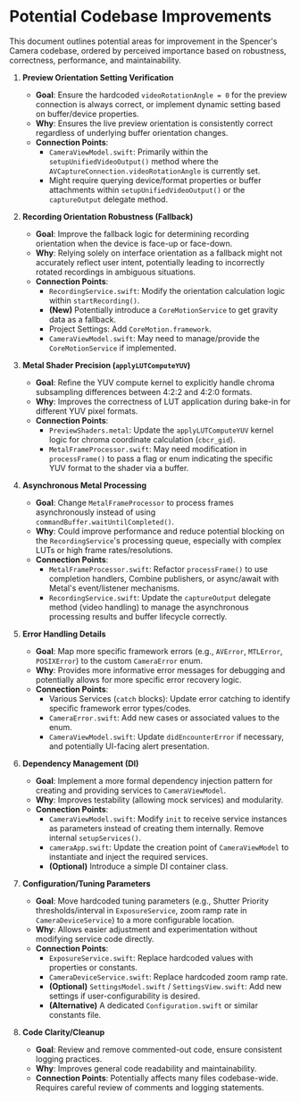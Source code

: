 # Potential Codebase Improvements

This document outlines potential areas for improvement in the Spencer's Camera codebase, ordered by perceived importance based on robustness, correctness, performance, and maintainability.

1.  **Preview Orientation Setting Verification**
    *   **Goal**: Ensure the hardcoded `videoRotationAngle = 0` for the preview connection is always correct, or implement dynamic setting based on buffer/device properties.
    *   **Why**: Ensures the live preview orientation is consistently correct regardless of underlying buffer orientation changes.
    *   **Connection Points**:
        *   `CameraViewModel.swift`: Primarily within the `setupUnifiedVideoOutput()` method where the `AVCaptureConnection.videoRotationAngle` is currently set.
        *   Might require querying device/format properties or buffer attachments within `setupUnifiedVideoOutput()` or the `captureOutput` delegate method.

2.  **Recording Orientation Robustness (Fallback)**
    *   **Goal**: Improve the fallback logic for determining recording orientation when the device is face-up or face-down.
    *   **Why**: Relying solely on interface orientation as a fallback might not accurately reflect user intent, potentially leading to incorrectly rotated recordings in ambiguous situations.
    *   **Connection Points**:
        *   `RecordingService.swift`: Modify the orientation calculation logic within `startRecording()`.
        *   **(New)** Potentially introduce a `CoreMotionService` to get gravity data as a fallback.
        *   Project Settings: Add `CoreMotion.framework`.
        *   `CameraViewModel.swift`: May need to manage/provide the `CoreMotionService` if implemented.

3.  **Metal Shader Precision (`applyLUTComputeYUV`)**
    *   **Goal**: Refine the YUV compute kernel to explicitly handle chroma subsampling differences between 4:2:2 and 4:2:0 formats.
    *   **Why**: Improves the correctness of LUT application during bake-in for different YUV pixel formats.
    *   **Connection Points**:
        *   `PreviewShaders.metal`: Update the `applyLUTComputeYUV` kernel logic for chroma coordinate calculation (`cbcr_gid`).
        *   `MetalFrameProcessor.swift`: May need modification in `processFrame()` to pass a flag or enum indicating the specific YUV format to the shader via a buffer.

4.  **Asynchronous Metal Processing**
    *   **Goal**: Change `MetalFrameProcessor` to process frames asynchronously instead of using `commandBuffer.waitUntilCompleted()`.
    *   **Why**: Could improve performance and reduce potential blocking on the `RecordingService`'s processing queue, especially with complex LUTs or high frame rates/resolutions.
    *   **Connection Points**:
        *   `MetalFrameProcessor.swift`: Refactor `processFrame()` to use completion handlers, Combine publishers, or async/await with Metal's event/listener mechanisms.
        *   `RecordingService.swift`: Update the `captureOutput` delegate method (video handling) to manage the asynchronous processing results and buffer lifecycle correctly.

5.  **Error Handling Details**
    *   **Goal**: Map more specific framework errors (e.g., `AVError`, `MTLError`, `POSIXError`) to the custom `CameraError` enum.
    *   **Why**: Provides more informative error messages for debugging and potentially allows for more specific error recovery logic.
    *   **Connection Points**:
        *   Various Services (`catch` blocks): Update error catching to identify specific framework error types/codes.
        *   `CameraError.swift`: Add new cases or associated values to the enum.
        *   `CameraViewModel.swift`: Update `didEncounterError` if necessary, and potentially UI-facing alert presentation.

6.  **Dependency Management (DI)**
    *   **Goal**: Implement a more formal dependency injection pattern for creating and providing services to `CameraViewModel`.
    *   **Why**: Improves testability (allowing mock services) and modularity.
    *   **Connection Points**:
        *   `CameraViewModel.swift`: Modify `init` to receive service instances as parameters instead of creating them internally. Remove internal `setupServices()`.
        *   `cameraApp.swift`: Update the creation point of `CameraViewModel` to instantiate and inject the required services.
        *   **(Optional)** Introduce a simple DI container class.

7.  **Configuration/Tuning Parameters**
    *   **Goal**: Move hardcoded tuning parameters (e.g., Shutter Priority thresholds/interval in `ExposureService`, zoom ramp rate in `CameraDeviceService`) to a more configurable location.
    *   **Why**: Allows easier adjustment and experimentation without modifying service code directly.
    *   **Connection Points**:
        *   `ExposureService.swift`: Replace hardcoded values with properties or constants.
        *   `CameraDeviceService.swift`: Replace hardcoded zoom ramp rate.
        *   **(Optional)** `SettingsModel.swift` / `SettingsView.swift`: Add new settings if user-configurability is desired.
        *   **(Alternative)** A dedicated `Configuration.swift` or similar constants file.

8.  **Code Clarity/Cleanup**
    *   **Goal**: Review and remove commented-out code, ensure consistent logging practices.
    *   **Why**: Improves general code readability and maintainability.
    *   **Connection Points**: Potentially affects many files codebase-wide. Requires careful review of comments and logging statements. 